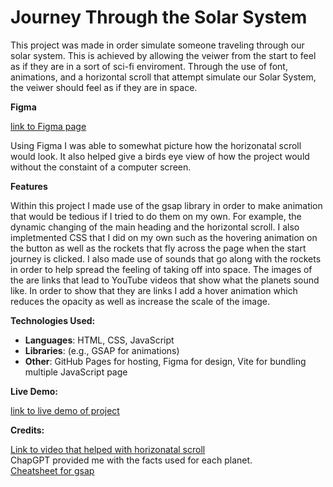 # Journey Through the Solar System

This project was made in order simulate someone traveling through our solar system. This is achieved by allowing the veiwer from the start to feel as if they are in a sort of sci-fi enviroment. Through the use of font, animations, and a horizontal scroll that attempt simulate our Solar System, the veiwer should feel as if they are in space.

 **Figma**

<a href="https://www.figma.com/design/eVvTzSmau6yp9yK8vMImAS/Journey-through-the-Solar-System-Project?node-id=0-1&node-type=canvas&t=pG4wDlwylKbL150b-0" target="_blank">link to Figma page</a>

Using Figma I was able to somewhat picture how the horizonatal scroll would look. It also helped give a birds eye view of how the project would without the constaint of a computer screen. 

 **Features**

Within this project I made use of the gsap library in order to make animation that would be tedious if I tried to do them on my own. For example, the dynamic changing of the main heading and the horizontal scroll. I also impletmented CSS that I did on my own such as the hovering animation on the button as well as the rockets that fly across the page when the start journey is clicked. I also made use of sounds that go along with the rockets in order to help spread the feeling of taking off into space. The images of the are links that lead to YouTube videos that show what the planets sound like. In order to show that they are links I add a hover animation which reduces the opacity as well as increase the scale of the image.

 **Technologies Used:**
  - **Languages**: HTML, CSS, JavaScript
  - **Libraries**: (e.g., GSAP for animations)
  - **Other**: GitHub Pages for hosting, Figma for design, Vite for bundling multiple JavaScript page

**Live Demo:**

<a href="https://imextrapolite3.github.io/journey-through-the-solar-system/" target="_blank">link to live demo of project</a>

**Credits:**

<a href="https://www.youtube.com/watch?v=Mg3YT5TKNG4&t=610s" target="_blank">Link to video that helped with horizonatal scroll</a>
</br>
ChapGPT provided me with the facts used for each planet.
</br>
<a href="https://gsap.com/cheatsheet" target="_blank">Cheatsheet for gsap</a>
